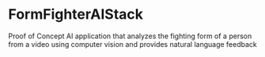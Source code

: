 # FormFighterAIStack
Proof of Concept AI application that analyzes the fighting form of a person from a video using computer vision and provides natural language feedback
